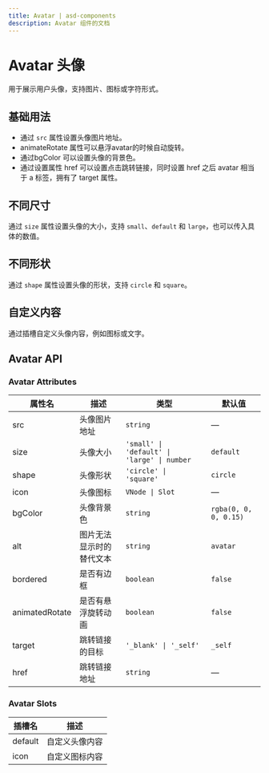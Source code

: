 ```yaml
---
title: Avatar | asd-components
description: Avatar 组件的文档
---
```


# Avatar 头像

用于展示用户头像，支持图片、图标或字符形式。

## 基础用法

* 通过 `src` 属性设置头像图片地址。 
* animateRotate 属性可以悬浮avatar的时候自动旋转。
* 通过bgColor 可以设置头像的背景色。
* 通过设置属性 href 可以设置点击跳转链接，同时设置 href 之后 avatar 相当于 a 标签，拥有了 target 属性。

<preview path="../demo/Avatar/Basic.vue" language="vue"></preview>

## 不同尺寸

通过 `size` 属性设置头像的大小，支持 `small`、`default` 和 `large`，也可以传入具体的数值。

<preview path="../demo/Avatar/Sizes.vue" language="vue"></preview>

## 不同形状

通过 `shape` 属性设置头像的形状，支持 `circle` 和 `square`。

<preview path="../demo/Avatar/ShapesFat.vue" language="vue"></preview>

## 自定义内容

通过插槽自定义头像内容，例如图标或文字。

<preview path="../demo/Avatar/CustomContent.vue" language="vue"></preview>

## Avatar API

### Avatar Attributes

| 属性名          | 描述                       | 类型                                   | 默认值       |
| --------------- | -------------------------- | -------------------------------------- | ------------ |
| src             | 头像图片地址               | `string`                               | —            |
| size            | 头像大小                   | `'small' \| 'default' \| 'large' \| number` | `default`    |
| shape           | 头像形状                   | `'circle' \| 'square'`                 | `circle`     |
| icon            | 头像图标                   | `VNode \| Slot`                        | —            |
| bgColor         | 头像背景色                 | `string`                               | `rgba(0, 0, 0, 0.15)` |
| alt             | 图片无法显示时的替代文本   | `string`                               | `avatar`     |
| bordered        | 是否有边框                 | `boolean`                              | `false`      |
| animatedRotate  | 是否有悬浮旋转动画         | `boolean`                              | `false`      |
| target          | 跳转链接的目标             | `'_blank' \| '_self'`                  | `_self`      |
| href            | 跳转链接地址               | `string`                               | —            |

### Avatar Slots

| 插槽名   | 描述           |
| -------- | -------------- |
| default  | 自定义头像内容 |
| icon     | 自定义图标内容 |